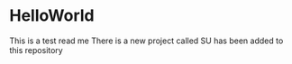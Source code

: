 # HelloWorld
This is a test read me
There is a new project called SU has been added to this repository
